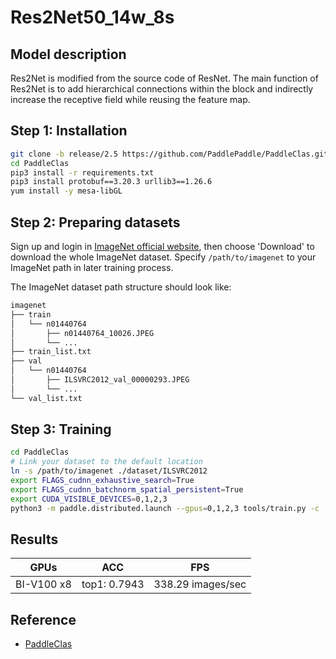 # Res2Net50_14w_8s

## Model description
Res2Net is modified from the source code of ResNet. The main function of Res2Net is to add hierarchical connections within the block and indirectly increase the receptive field while reusing the feature map.
## Step 1: Installation

```bash
git clone -b release/2.5 https://github.com/PaddlePaddle/PaddleClas.git
cd PaddleClas
pip3 install -r requirements.txt
pip3 install protobuf==3.20.3 urllib3==1.26.6
yum install -y mesa-libGL
```

## Step 2: Preparing datasets

Sign up and login in [ImageNet official website](https://www.image-net.org/index.php), then choose 'Download' to download the whole ImageNet dataset. Specify `/path/to/imagenet` to your ImageNet path in later training process.

The ImageNet dataset path structure should look like:

```bash
imagenet
├── train
│   └── n01440764
│       ├── n01440764_10026.JPEG
│       └── ...
├── train_list.txt
├── val
│   └── n01440764
│       ├── ILSVRC2012_val_00000293.JPEG
│       └── ...
└── val_list.txt
```

## Step 3: Training

```bash
cd PaddleClas
# Link your dataset to the default location
ln -s /path/to/imagenet ./dataset/ILSVRC2012
export FLAGS_cudnn_exhaustive_search=True
export FLAGS_cudnn_batchnorm_spatial_persistent=True
export CUDA_VISIBLE_DEVICES=0,1,2,3
python3 -m paddle.distributed.launch --gpus=0,1,2,3 tools/train.py -c ./ppcls/configs/ImageNet/Res2Net/Res2Net50_14w_8s.yaml -o Arch.pretrained=False -o Global.device=gpu
```

## Results

| GPUs | ACC | FPS
| ---------- | ------ | ---
| BI-V100 x8 | top1: 0.7943 | 338.29 images/sec

## Reference
- [PaddleClas](https://github.com/PaddlePaddle/PaddleClas)
